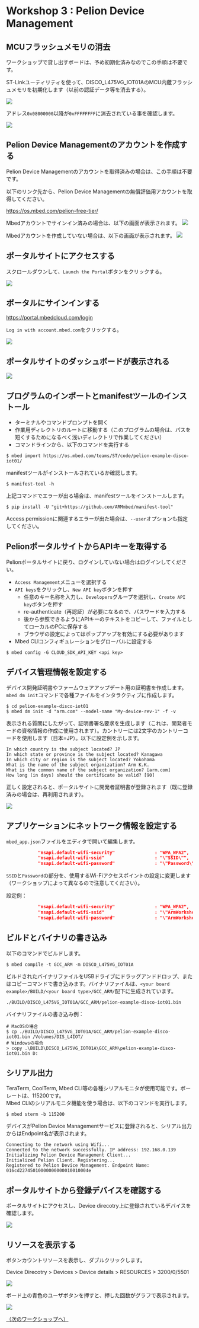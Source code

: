 # Workshop 3 : Pelion Device Management

## MCUフラッシュメモリの消去

ワークショップで貸し出すボードは、予め初期化済みなのでこの手順は不要です。

ST-Linkユーティリティを使って、DISCO_L475VG_IOT01AのMCU内蔵フラッシュメモリを初期化します（以前の認証データ等を消去する）。

![](./pict/st_link.png)

アドレス`0x08000000`以降が`0xFFFFFFFF`に消去されている事を確認します。

![](./pict/st_link_erased.png)

## Pelion Device Managementのアカウントを作成する

Pelion Device Managementのアカウントを取得済みの場合は、この手順は不要です。

以下のリンク先から、Pelion Device Managementの無償評価用アカウントを取得してください。

https://os.mbed.com/pelion-free-tier/

Mbedアカウントでサインイン済みの場合は、以下の画面が表示されます。
![](./pict/pelion_mbed.png)

Mbedアカウントを作成していない場合は、以下の画面が表示されます。
![](./pict/pelion_signin.png)

## ポータルサイトにアクセスする

スクロールダウンして、`Launch the Portal`ボタンをクリックする。

![](./pict/pelion_portal.png)

## ポータルにサインインする
https://portal.mbedcloud.com/login

`Log in with account.mbed.com`をクリックする。

![](./pict/portal_login.png)

## ポータルサイトのダッシュボードが表示される

![](./pict/portal_dashboard.png)

## プログラムのインポートとmanifestツールのインストール

* ターミナルやコマンドプロンプトを開く
* 作業用ディレクトリのルートに移動する（このプログラムの場合は、パスを短くするためになるべく浅いディレクトリで作業してください）
* コマンドラインから、以下のコマンドを実行する

```shell
$ mbed import https://os.mbed.com/teams/ST/code/pelion-example-disco-iot01/
```
manifestツールがインストールされているか確認します。

```shell
$ manifest-tool -h
```

上記コマンドでエラーが出る場合は、manifestツールをインストールします。

```shell
$ pip install -U "git+https://github.com/ARMmbed/manifest-tool"
```

Access permissionに関連するエラーが出た場合は、`--user`オプションも指定してください。

## PelionポータルサイトからAPIキーを取得する

Pelionポータルサイトに戻り、ログインしていない場合はログインしてください。
* `Access Management`メニューを選択する
* `API keys`をクリックし、`New API key`ボタンを押す
  * 任意のキー名称を入力し、`Developers`グループを選択し、`Create API key`ボタンを押す
  * re-authenticate（再認証）が必要になるので、パスワードを入力する
  * 後から参照できるようにAPIキーのテキストをコピーして、ファイルとしてローカルのPCに保存する
  * ブラウザの設定によってはポップアップを有効にする必要があります
* Mbed CLIコンフィギュレーションをグローバルに設定する

```shell
$ mbed config -G CLOUD_SDK_API_KEY <api key>
```

## デバイス管理情報を設定する

デバイス開発証明書やファームウェアアップデート用の証明書を作成します。`mbed dm init`コマンドで各種ファイルをインタラクティブに作成します。

```shell
$ cd pelion-example-disco-iot01
$ mbed dm init -d "arm.com" --model-name "My-device-rev-1" -f -v
```

表示される質問にしたがって、証明書署名要求を生成します（これは、開発者モードの資格情報の作成に使用されます）。カントリーには2文字のカントリーコードを使用します（日本=JP）。以下に設定例を示します。

```
In which country is the subject located? JP 
In which state or province is the subject located? Kanagawa
In which city or region is the subject located? Yokohama
What is the name of the subject organization? Arm K.K.
What is the common name of the subject organization? [arm.com]
How long (in days) should the certificate be valid? [90]
```

正しく設定されると、ポータルサイトに開発者証明書が登録されます（既に登録済みの場合は、再利用されます）。

![](./pict/dev_cert.png)

## アプリケーションにネットワーク情報を設定する

`mbed_app.json`ファイルをエディタで開いて編集します。

```json
            "nsapi.default-wifi-security"               : "WPA_WPA2",
            "nsapi.default-wifi-ssid"                   : "\"SSID\"",
            "nsapi.default-wifi-password"               : "\"Password\""
```
`SSID`と`Password`の部分を、使用するWi-Fiアクセスポイントの設定に変更します（ワークショップによって異なるので注意してください）。

設定例：
```json
            "nsapi.default-wifi-security"               : "WPA_WPA2",
            "nsapi.default-wifi-ssid"                   : "\"ArmWorkshop\"",
            "nsapi.default-wifi-password"               : "\"ArmWorkshop\""
```

## ビルドとバイナリの書き込み

以下のコマンドでビルドします。

```shell
$ mbed compile -t GCC_ARM -m DISCO_L475VG_IOT01A
```
ビルドされたバイナリファイルをUSBドライブにドラッグアンドドロップ、またはコピーコマンドで書き込みます。バイナリファイルは、`<your board example>/BUILD/<your board type>/GCC_ARM/`配下に生成されています。

```
./BUILD/DISCO_L475VG_IOT01A/GCC_ARM/pelion-example-disco-iot01.bin
```
バイナリファイルの書き込み例：

```shell
# MacOSの場合
$ cp ./BUILD/DISCO_L475VG_IOT01A/GCC_ARM/pelion-example-disco-iot01.bin /Volumes/DIS_L4IOT/
# Windowsの場合
> copy .\BUILD\DISCO_L475VG_IOT01A\GCC_ARM\pelion-example-disco-iot01.bin D:
```

## シリアル出力

TeraTerm, CoolTerm, Mbed CLI等の各種シリアルモニタが使用可能です。ボーレートは、115200です。  
Mbed CLIのシリアルモニタ機能を使う場合は、以下のコマンドを実行します。

```shell
$ mbed sterm -b 115200
```

デバイスがPelion Device Managementサービスに登録されると、シリアル出力からはEndpoint名が表示されます。

```
Connecting to the network using Wifi...
Connected to the network successfully. IP address: 192.168.0.139
Initializing Pelion Device Management Client...
Initialized Pelion Client. Registering...
Registered to Pelion Device Management. Endpoint Name: 016cd22745010000000000010010004e
```
## ポータルサイトから登録デバイスを確認する

ポータルサイトにアクセスし、Device direcotry上に登録されているデバイスを確認します。

![](./pict/portal_device.png)

## リソースを表示する

ボタンカウントリソースを表示し、ダブルクリックします。

Device Direcotry > Devices > Device details > RESOURCES > 3200/0/5501

![](./pict/portal_resource.png)

ボード上の青色のユーザボタンを押すと、押した回数がグラフで表示されます。

![](./pict/portal_graph.png)

[（次のワークショップへ）](./ws4.md)

